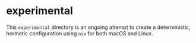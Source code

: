 # experimental

This `experimental` directory is an ongoing attempt to create a deterministic,
hermetic configuration using `nix` for both macOS and Linux.
